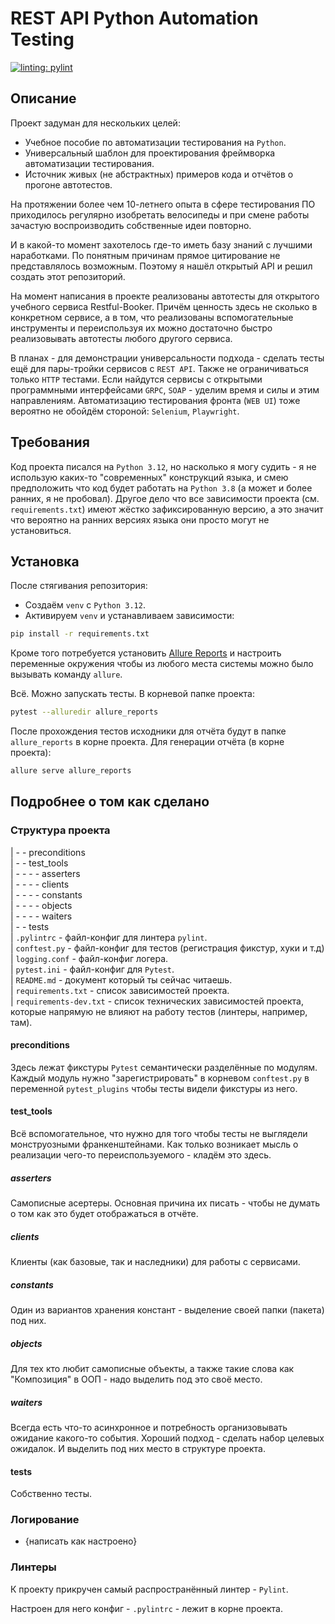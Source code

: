 # REST API Python Automation Testing

[![linting: pylint](https://img.shields.io/badge/linting-pylint-yellowgreen)](https://github.com/PyCQA/pylint)

## Описание

Проект задуман для нескольких целей:
- Учебное пособие по автоматизации тестирования на `Python`.
- Универсальный шаблон для проектирования фреймворка автоматизации тестирования.
- Источник живых (не абстрактных) примеров кода и отчётов о прогоне автотестов.

На протяжении более чем 10-летнего опыта в сфере тестирования ПО приходилось 
регулярно изобретать велосипеды и при смене работы зачастую воспроизводить 
собственные идеи повторно.

И в какой-то момент захотелось где-то иметь базу знаний с лучшими наработками. 
По понятным причинам прямое цитирование не представлялось возможным. Поэтому я 
нашёл открытый API и решил создать этот репозиторий.

На момент написания в проекте реализованы автотесты для открытого учебного 
сервиса Restful-Booker. Причём ценность здесь не сколько в конкретном сервисе, 
а в том, что реализованы вспомогательные инструменты и переиспользуя их можно 
достаточно быстро реализовывать автотесты любого другого сервиса.

В планах - для демонстрации универсальности подхода - сделать тесты ещё для 
пары-тройки сервисов с `REST API`. Также не ограничиваться только `HTTP` 
тестами. Если найдутся сервисы с открытыми программными интерфейсами 
`GRPC`, `SOAP` - уделим время и силы и этим направлениям. Автоматизацию 
тестирования фронта (`WEB UI`) тоже вероятно не обойдём стороной: 
`Selenium`, `Playwright`.

## Требования

Код проекта писался на `Python 3.12`, но насколько я могу судить - я не 
использую каких-то "современных" конструкций языка, и смею предположить 
что код будет работать на `Python 3.8` (а может и более ранних, я не пробовал). 
Другое дело что все зависимости проекта (см. `requirements.txt`) имеют жёстко
зафиксированную версию, а это значит что вероятно на ранних версиях языка они 
просто могут не установиться.

## Установка

После стягивания репозитория:
- Создаём `venv` с `Python 3.12`.
- Активируем `venv` и устанавливаем зависимости: 
```bash
pip install -r requirements.txt
```
Кроме того потребуется установить [Allure Reports](https://allurereport.org/docs/install/) 
и настроить переменные окружения чтобы из любого места системы можно было вызывать 
команду `allure`.

Всё. Можно запускать тесты. В корневой папке проекта:
```bash
pytest --alluredir allure_reports
```

После прохождения тестов исходники для отчёта будут в папке `allure_reports` 
в корне проекта. Для генерации отчёта (в корне проекта):
```bash
allure serve allure_reports
```

## Подробнее о том как сделано

### Структура проекта
 
| - - preconditions  
| - - test_tools  
| - - - - asserters  
| - - - - clients  
| - - - - constants  
| - - - - objects  
| - - - - waiters  
| - - tests  
| `.pylintrc` - файл-конфиг для линтера `pylint`.  
| `conftest.py` - файл-конфиг для тестов (регистрация фикстур, хуки и т.д)  
| `logging.conf` - файл-конфиг логера.  
| `pytest.ini` - файл-конфиг для `Pytest`.  
| `README.md` - документ который ты сейчас читаешь.  
| `requirements.txt` - список зависимостей проекта.  
| `requirements-dev.txt` - список технических зависимостей проекта, которые 
напрямую не влияют на работу тестов (линтеры, например, там).

#### preconditions

Здесь лежат фикстуры `Pytest` семантически разделённые по модулям. 
Каждый модуль нужно "зарегистрировать" в корневом `conftest.py` в 
переменной `pytest_plugins` чтобы тесты видели фикстуры из него.

#### test_tools

Всё вспомогательное, что нужно для того чтобы тесты не выглядели 
монструозными франкенштейнами. Как только возникает мысль о 
реализации чего-то переиспользуемого - кладём это здесь.

##### asserters

Самописные асертеры. Основная причина их писать - чтобы не думать 
о том как это будет отображаться в отчёте.

##### clients

Клиенты (как базовые, так и наследники) для работы с сервисами.

##### constants

Один из вариантов хранения констант - выделение своей папки 
(пакета) под них.

##### objects

Для тех кто любит самописные объекты, а также такие слова как 
"Композиция" в ООП - надо выделить под это своё место.

##### waiters

Всегда есть что-то асинхронное и потребность организовывать 
ожидание какого-то события. Хороший подход - сделать набор 
целевых ожидалок. И выделить под них место в структуре проекта.

#### tests

Собственно тесты.

### Логирование

- {написать как настроено}

### Линтеры

К проекту прикручен самый распространённый линтер - `Pylint`. 

Настроен для него конфиг - `.pylintrc` - лежит в корне проекта. 
